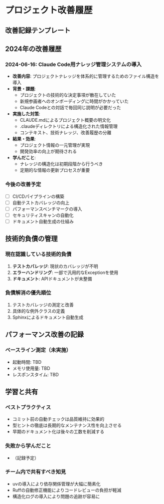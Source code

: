# プロジェクト改善履歴

## 改善記録テンプレート
<!--
日付: YYYY-MM-DD
改善内容: 
背景・課題: 
実施した対策: 
結果・効果: 
学んだこと: 
-->

## 2024年の改善履歴

### 2024-06-16: Claude Code用ナレッジ管理システムの導入
- **改善内容**: プロジェクトナレッジを体系的に管理するためのファイル構造を導入
- **背景・課題**: 
  - プロジェクトの技術的な決定事項が散在していた
  - 新規参画者へのオンボーディングに時間がかかっていた
  - Claude Codeとの対話で毎回同じ説明が必要だった
- **実施した対策**: 
  - CLAUDE.mdによるプロジェクト概要の明文化
  - .claudeディレクトリによる構造化された情報管理
  - コンテキスト、技術ナレッジ、改善履歴の分離
- **結果・効果**: 
  - プロジェクト情報の一元管理が実現
  - 開発効率の向上が期待される
- **学んだこと**: 
  - ナレッジの構造化は初期段階から行うべき
  - 定期的な情報の更新プロセスが重要

### 今後の改善予定
- [ ] CI/CDパイプラインの構築
- [ ] 自動テストカバレッジの向上
- [ ] パフォーマンスベンチマークの導入
- [ ] セキュリティスキャンの自動化
- [ ] ドキュメント自動生成の仕組み

## 技術的負債の管理

### 現在認識している技術的負債
1. **テストカバレッジ**: 現状のカバレッジが不明
2. **エラーハンドリング**: 一部で汎用的なExceptionを使用
3. **ドキュメント**: APIドキュメントが未整備

### 負債解消の優先順位
1. テストカバレッジの測定と改善
2. 具体的な例外クラスの定義
3. Sphinxによるドキュメント自動生成

## パフォーマンス改善の記録

### ベースライン測定（未実施）
- 起動時間: TBD
- メモリ使用量: TBD
- レスポンスタイム: TBD

## 学習と共有

### ベストプラクティス
- コミット前の自動チェックは品質維持に効果的
- 型ヒントの徹底は長期的なメンテナンス性を向上させる
- 早期のドキュメント化は後々の工数を削減する

### 失敗から学んだこと
- （記録予定）

### チーム内で共有すべき知見
- uvの導入により依存関係管理が大幅に簡素化
- Ruffの自動修正機能によりコードレビューの負担が軽減
- 構造化ログの導入により問題の追跡が容易に